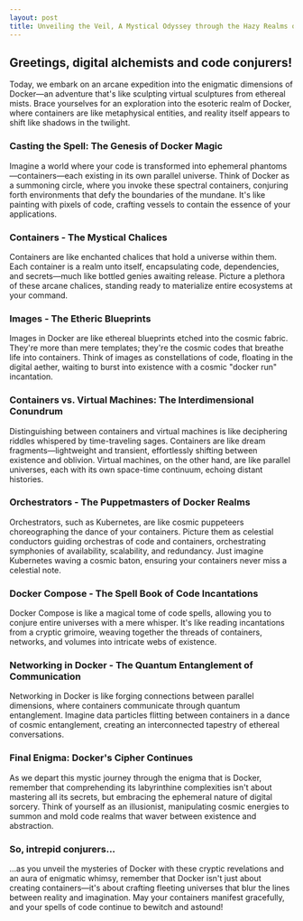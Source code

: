 ```yaml
---
layout: post
title: Unveiling the Veil, A Mystical Odyssey through the Hazy Realms of Docker Sorcery
---
```


## Greetings, digital alchemists and code conjurers!

Today, we embark on an arcane expedition into the enigmatic dimensions of Docker—an adventure that's like sculpting virtual sculptures from ethereal mists. Brace yourselves for an exploration into the esoteric realm of Docker, where containers are like metaphysical entities, and reality itself appears to shift like shadows in the twilight.

### Casting the Spell: The Genesis of Docker Magic

Imagine a world where your code is transformed into ephemeral phantoms—containers—each existing in its own parallel universe. Think of Docker as a summoning circle, where you invoke these spectral containers, conjuring forth environments that defy the boundaries of the mundane. It's like painting with pixels of code, crafting vessels to contain the essence of your applications.

### Containers - The Mystical Chalices

Containers are like enchanted chalices that hold a universe within them. Each container is a realm unto itself, encapsulating code, dependencies, and secrets—much like bottled genies awaiting release. Picture a plethora of these arcane chalices, standing ready to materialize entire ecosystems at your command.

### Images - The Etheric Blueprints

Images in Docker are like ethereal blueprints etched into the cosmic fabric. They're more than mere templates; they're the cosmic codes that breathe life into containers. Think of images as constellations of code, floating in the digital aether, waiting to burst into existence with a cosmic "docker run" incantation.

### Containers vs. Virtual Machines: The Interdimensional Conundrum

Distinguishing between containers and virtual machines is like deciphering riddles whispered by time-traveling sages. Containers are like dream fragments—lightweight and transient, effortlessly shifting between existence and oblivion. Virtual machines, on the other hand, are like parallel universes, each with its own space-time continuum, echoing distant histories.

### Orchestrators - The Puppetmasters of Docker Realms

Orchestrators, such as Kubernetes, are like cosmic puppeteers choreographing the dance of your containers. Picture them as celestial conductors guiding orchestras of code and containers, orchestrating symphonies of availability, scalability, and redundancy. Just imagine Kubernetes waving a cosmic baton, ensuring your containers never miss a celestial note.

### Docker Compose - The Spell Book of Code Incantations

Docker Compose is like a magical tome of code spells, allowing you to conjure entire universes with a mere whisper. It's like reading incantations from a cryptic grimoire, weaving together the threads of containers, networks, and volumes into intricate webs of existence.

### Networking in Docker - The Quantum Entanglement of Communication

Networking in Docker is like forging connections between parallel dimensions, where containers communicate through quantum entanglement. Imagine data particles flitting between containers in a dance of cosmic entanglement, creating an interconnected tapestry of ethereal conversations.

### Final Enigma: Docker's Cipher Continues

As we depart this mystic journey through the enigma that is Docker, remember that comprehending its labyrinthine complexities isn't about mastering all its secrets, but embracing the ephemeral nature of digital sorcery. Think of yourself as an illusionist, manipulating cosmic energies to summon and mold code realms that waver between existence and abstraction.

### So, intrepid conjurers...

...as you unveil the mysteries of Docker with these cryptic revelations and an aura of enigmatic whimsy, remember that Docker isn't just about creating containers—it's about crafting fleeting universes that blur the lines between reality and imagination. May your containers manifest gracefully, and your spells of code continue to bewitch and astound!
